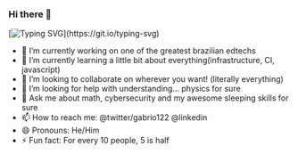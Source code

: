 ### Hi there 👋
[![Typing SVG](https://readme-typing-svg.herokuapp.com/?lines=So+it+does+work!;Hello+everyone!)](https://git.io/typing-svg)

- 🔭 I’m currently working on one of the greatest brazilian edtechs
- 🌱 I’m currently learning a little bit about everything(infrastructure, CI, javascript)
- 👯 I’m looking to collaborate on wherever you want! (literally everything)
- 🤔 I’m looking for help with understanding... physics for sure
- 💬 Ask me about math, cybersecurity and my awesome sleeping skills for sure
- 📫 How to reach me: @twitter/gabrio122 @linkedin
- 😄 Pronouns: He/Him
- ⚡ Fun fact: For every 10 people, 5 is half
